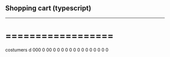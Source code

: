 ## Shopping cart (typescript)
---------------------------
==================
=================

costumers
d
000
0
00
0
0
0
0
0
0
0
0
0
0
0
0
0
0
